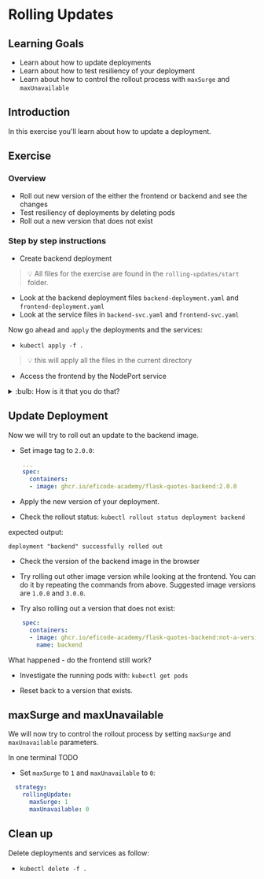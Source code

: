 # Rolling Updates

## Learning Goals

- Learn about how to update deployments 
- Learn about how to test resiliency of your deployment
- Learn about how to control the rollout process with `maxSurge` and `maxUnavailable`

## Introduction

In this exercise you'll learn about how to update a deployment.
## Exercise

### Overview

- Roll out new version of the either the frontend or backend and see the changes
- Test resiliency of deployments by deleting pods
- Roll out a new version that does not exist

### Step by step instructions

* Create backend deployment

> :bulb: All files for the exercise are found in the `rolling-updates/start` folder.

- Look at the backend deployment files `backend-deployment.yaml` and `frontend-deployment.yaml`
- Look at the service files in `backend-svc.yaml` and `frontend-svc.yaml`

Now go ahead and `apply` the deployments and the services:

- `kubectl apply -f .`

> :bulb: this will apply all the files in the current directory

* Access the frontend by the NodePort service

<details>
<summary>:bulb: How is it that you do that?</summary>

* Find the service with `kubectl get services` command.

* Note down the port number for the frontend service. In this case it is `31941`

* Get the nodes EXTERNAL-IP address. Run `kubectl get nodes -o wide`.

Copy the external IP address of any one of the nodes, for example, `34.244.123.152` and paste it in your browser. 

Copy the port from your frontend service that looks something like `31941` and paste it next to your IP in the browser, for example, `34.244.123.152:31941` and hit it.

</details>

## Update Deployment

Now we will try to roll out an update to the backend image.

- Set image tag to `2.0.0`:

```yaml
    ...
    spec:
      containers:
      - image: ghcr.io/eficode-academy/flask-quotes-backend:2.0.0
```

- Apply the new version of your deployment.

- Check the rollout status: `kubectl rollout status deployment backend`

expected output:

```
deployment "backend" successfully rolled out
```

- Check the version of the backend image in the browser

- Try rolling out other image version while looking at the frontend. You can do it by repeating the commands from above. Suggested image versions are `1.0.0` and `3.0.0`.

- Try also rolling out a version that does not exist:

```yaml
    spec:
      containers:
      - image: ghcr.io/eficode-academy/flask-quotes-backend:not-a-version
        name: backend
```

What happened - do the frontend still work?

- Investigate the running pods with: `kubectl get pods`

- Reset back to a version that exists.
## maxSurge and maxUnavailable

We will now try to control the rollout process by setting `maxSurge` and `maxUnavailable` parameters.

In one terminal TODO

- Set `maxSurge` to `1` and `maxUnavailable` to `0`:

```yaml
  strategy:
    rollingUpdate:
      maxSurge: 1
      maxUnavailable: 0
```



## Clean up

Delete deployments and services as follow:

- `kubectl delete -f .`
